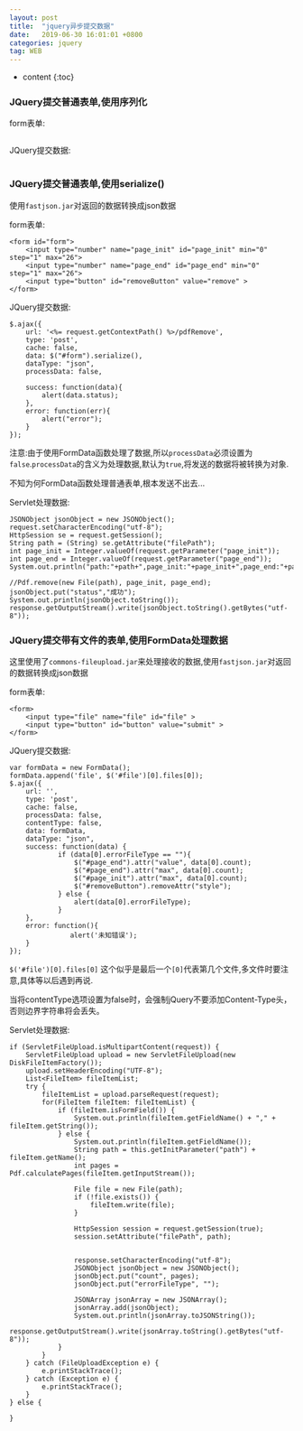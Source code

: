 ```yaml
---
layout: post
title:  "jquery异步提交数据"
date:   2019-06-30 16:01:01 +0800
categories: jquery
tag: WEB
---
```


* content
{:toc}

### JQuery提交普通表单,使用序列化

form表单:

```

```

JQuery提交数据:

```

```

### JQuery提交普通表单,使用serialize()

使用`fastjson.jar`对返回的数据转换成json数据

form表单:

```
<form id="form">
	<input type="number" name="page_init" id="page_init" min="0" step="1" max="26">
	<input type="number" name="page_end" id="page_end" min="0" step="1" max="26">
	<input type="button" id="removeButton" value="remove" >
</form>
```

JQuery提交数据:

```
$.ajax({
	url: '<%= request.getContextPath() %>/pdfRemove',
	type: 'post',
	cache: false,
	data: $("#form").serialize(),
	dataType: "json",
	processData: false,

	success: function(data){
		alert(data.status);
	},
	error: function(err){
		alert("error");
	}
});
```

注意:由于使用FormData函数处理了数据,所以`processData`必须设置为`false`.`processData`的含义为处理数据,默认为`true`,将发送的数据将被转换为对象.

不知为何FormData函数处理普通表单,根本发送不出去...

Servlet处理数据:

```
JSONObject jsonObject = new JSONObject();
request.setCharacterEncoding("utf-8");
HttpSession se = request.getSession();
String path = (String) se.getAttribute("filePath");
int page_init = Integer.valueOf(request.getParameter("page_init"));
int page_end = Integer.valueOf(request.getParameter("page_end"));
System.out.println("path:"+path+",page_init:"+page_init+",page_end:"+page_end);

//Pdf.remove(new File(path), page_init, page_end);
jsonObject.put("status","成功");
System.out.println(jsonObject.toString());
response.getOutputStream().write(jsonObject.toString().getBytes("utf-8"));
```

### JQuery提交带有文件的表单,使用FormData处理数据

这里使用了`commons-fileupload.jar`来处理接收的数据,使用`fastjson.jar`对返回的数据转换成json数据

form表单:

```
<form>
	<input type="file" name="file" id="file" >
	<input type="button" id="button" value="submit" >
</form>
```

JQuery提交数据:

```
var formData = new FormData();
formData.append('file', $('#file')[0].files[0]);
$.ajax({
	url: '',
	type: 'post',
    cache: false,
    processData: false,
    contentType: false,
	data: formData,
	dataType: "json",
	success: function(data) {
			if (data[0].errorFileType == ""){
				$("#page_end").attr("value", data[0].count);
				$("#page_end").attr("max", data[0].count);
				$("#page_init").attr("max", data[0].count);
				$("#removeButton").removeAttr("style");
			} else {
				alert(data[0].errorFileType);
			}				
	},
	error: function(){
	           alert('未知错误');
	}
});
```

`$('#file')[0].files[0]` 这个似乎是最后一个`[0]`代表第几个文件,多文件时要注意,具体等以后遇到再说.

当将contentType选项设置为false时，会强制jQuery不要添加Content-Type头，否则边界字符串将会丢失。

Servlet处理数据:

```
if (ServletFileUpload.isMultipartContent(request)) {
	ServletFileUpload upload = new ServletFileUpload(new DiskFileItemFactory());
	upload.setHeaderEncoding("UTF-8");
	List<FileItem> fileItemList;
	try {
		fileItemList = upload.parseRequest(request);
		for(FileItem fileItem: fileItemList) {
			if (fileItem.isFormField()) {
				System.out.println(fileItem.getFieldName() + "," + fileItem.getString());
			} else {
				System.out.println(fileItem.getFieldName());
				String path = this.getInitParameter("path") + fileItem.getName();
				int pages = Pdf.calculatePages(fileItem.getInputStream());
							
				File file = new File(path);
				if (!file.exists()) {
					fileItem.write(file);
				}
						    
				HttpSession session = request.getSession(true);
				session.setAttribute("filePath", path);
						    
							
				response.setCharacterEncoding("utf-8");
				JSONObject jsonObject = new JSONObject();
				jsonObject.put("count", pages);
				jsonObject.put("errorFileType", "");
							    
				JSONArray jsonArray = new JSONArray();
				jsonArray.add(jsonObject);
				System.out.println(jsonArray.toJSONString());
				response.getOutputStream().write(jsonArray.toString().getBytes("utf-8"));
			}
		}
	} catch (FileUploadException e) {
		e.printStackTrace();
	} catch (Exception e) {
		e.printStackTrace();
	}
} else {
			
}
```

